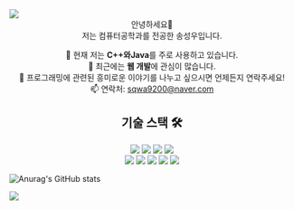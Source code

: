 <img src="https://capsule-render.vercel.app/api?type=waving&color=BDBDC8&height=150&section=header" />
<div align="center">
  안녕하세요👋 <br>
  저는 컴퓨터공학과를 전공한 송성우입니다.

  🌱 현재 저는 **C++**와**Java**를 주로 사용하고 있습니다.<br>
  🔭 최근에는 **웹 개발**에 관심이 많습니다.<br>
  💬 프로그래밍에 관련된 흥미로운 이야기를 나누고 싶으시면 언제든지 연락주세요!<br>
  📫 연락처: sqwa9200@naver.com

  ## 기술 스택 🛠

![](https://img.shields.io/badge/C-A8B9CC?style=flat-square&logo=c&logoColor=white)
![](https://img.shields.io/badge/C++-00599C?style=flat-square&logo=cplusplus&logoColor=white)
![](https://img.shields.io/badge/Java-007396?style=flat-square&logo=java&logoColor=white)
![](https://img.shields.io/badge/JavaScript-F7DF1E?style=flat-square&logo=javascript&logoColor=black)
<br>
![](https://img.shields.io/badge/Spring-6DB33F?style=flat-square&logo=spring&logoColor=white)
![](https://img.shields.io/badge/SpringBoot-6DB33F?style=flat-square&logo=spring-boot&logoColor=white)
![](https://img.shields.io/badge/React-61DAFB?style=flat-square&logo=react&logoColor=white)
![](https://img.shields.io/badge/Next.js-000000?style=flat-square&logo=nextdotjs&logoColor=white)
![](https://img.shields.io/badge/MySQL-4479A1?style=flat-square&logo=mysql&logoColor=white)

</div>

![Anurag's GitHub stats](https://github-readme-stats.vercel.app/api?username=songsungwoo97&show_icons=true&theme=tokyonight)

<img src="https://capsule-render.vercel.app/api?type=waving&color=BDBDC8&height=150&section=footer" />
